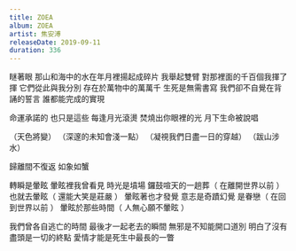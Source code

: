 ```yaml
---
title: ZOEA
album: ZOEA
artist: 焦安溥
releaseDate: 2019-09-11
duration: 336
---
```

瞇著眼
那山和海中的水在年月裡揚起成碎片
我舉起雙臂
對那裡面的千百個我揮了揮
它們從此與我分別
存在於萬物中的萬萬千
生死是無需書寫
我們卻不自覺在背誦的誓言
誰都能完成的實現

命運承諾的 也只是這些
每逢月光滾燙
焚燒出你眼裡的光
月下生命被說唱

（天色將變）
（深邃的未知會淺一點）
（凝視我們日盡一日的穿越）
（跋山涉水）

歸離間不復返 如象如蟹

轉瞬是暈眩
暈眩裡我曾看見
時光是墳場
鑼鼓喧天的一趟葬（ 在離開世界以前 ）
也就去暈眩（ 還能大笑是莊嚴 ）
暈眩著也才發覺
意志是奇蹟幻覺 是眷戀（ 在回到世界以前 ）
暈眩於那些時間（ 人無心願不暈眩 ）

我們曾各自逃亡的時間
最後才一起老去的瞬間
無邪是不知能開口道別
明白了沒有盡頭是一切的終點
愛情才能是死生中最長的一瞥